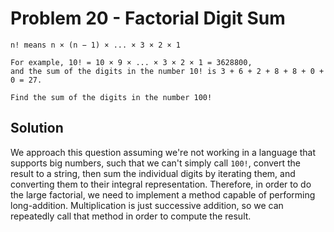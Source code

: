 # Problem 20 - Factorial Digit Sum

```
n! means n × (n − 1) × ... × 3 × 2 × 1

For example, 10! = 10 × 9 × ... × 3 × 2 × 1 = 3628800,
and the sum of the digits in the number 10! is 3 + 6 + 2 + 8 + 8 + 0 + 0 = 27.

Find the sum of the digits in the number 100!
```

## Solution

We approach this question assuming we're not working in a language that
supports big numbers, such that we can't simply call `100!`, convert the result
to a string, then sum the individual digits by iterating them, and converting
them to their integral representation.  Therefore, in order to do the large
factorial, we need to implement a method capable of performing long-addition.
Multiplication is just successive addition, so we can repeatedly call that
method in order to compute the result.